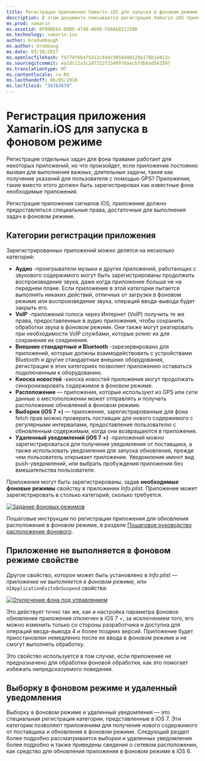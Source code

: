 ```yaml
---
title: Регистрация приложения Xamarin.iOS для запуска в фоновом режиме
description: В этом документе описывается регистрация Xamarin.iOS приложению выполняться в фоновом режиме. Он описывает аудио приложений, VoIP приложений, внешний стандартные и bluetooth и более.
ms.prod: xamarin
ms.assetid: 8F89BE63-DDB5-4740-A69D-F60AEB21150D
ms.technology: xamarin-ios
author: bradumbaugh
ms.author: brumbaug
ms.date: 03/18/2017
ms.openlocfilehash: f4774f6b4f5412c44dc985bd40129a178b1e813c
ms.sourcegitcommit: ea1dc12a3c2d7322f234997daacbfdb6ad542507
ms.translationtype: MT
ms.contentlocale: ru-RU
ms.lasthandoff: 06/05/2018
ms.locfileid: "34783679"
---
```

# <a name="registering-xamarinios-apps-to-run-in-the-background"></a>Регистрация приложения Xamarin.iOS для запуска в фоновом режиме

Регистрация отдельных задач для фона правами работает для некоторых приложений, но что произойдет, если приложение постоянно вызван для выполнения важных, длительные задачи, такие как получение указаний для пользователя с помощью GPS? Приложения, такие вместо этого должен быть зарегистрирован как известные фона необходимые приложения.

Регистрация приложения сигналов iOS, приложение должно предоставляться специальные права, достаточные для выполнения задач в фоновом режиме.

## <a name="application-registration-categories"></a>Категории регистрации приложения

Зарегистрированных приложений можно делятся на несколько категорий:

-  **Аудио** -проигрыватели музыки и других приложений, работающих с звукового содержимого могут быть зарегистрированы продолжить воспроизведение звука, даже когда приложение больше не на переднем плане. Если приложение в этой категории пытается выполнять никаких действий, отличных от загрузки в фоновом режиме или воспроизведение звука, операций ввода-вывода будет закрыть его.
-  **VoIP** -приложений голоса через Интернет (VoIP) получить те же права, предоставленные в аудио приложения, чтобы сохранить обработки звука в фоновом режиме. Они также могут реагировать при необходимости VoIP службами, которые power их для сохранения их соединения.
-  **Внешние стандартные и Bluetooth** -зарезервировано для приложений, которые должны взаимодействовать с устройствами Bluetooth и другие стандартные внешних оборудования, регистрации в этих категориях позволяет приложению оставаться подключенным к оборудованию.
-  **Киоска новостей** -киоска новостей приложения могут продолжать синхронизировать содержимое в фоновом режиме.
-  **Расположение** — приложения, которые используют из GPS или сети данные о местоположении может отправлять и получать расположение обновлений в фоновом режиме.
-  **Выборки (iOS 7 +)** — приложение, зарегистрированные для фона fetch прав можно проверить поставщик для нового содержимого с регулярными интервалами, предоставление пользователю с обновленным содержимым, когда они возвращаются в приложение.
-  **Удаленный уведомлений (iOS 7 +)** -приложений можно зарегистрироваться для получения уведомления от поставщика, а также использовать уведомления для запуска обновления, прежде чем пользователь открывает приложение. Уведомления имеют вид push-уведомлений, или выбрать пробуждения приложения без вмешательства пользователя.


Приложения могут быть зарегистрированы, задав **необходимые фоновые режимы** свойству в приложении *Info.plist*. Приложение может зарегистрировать в столько категорий, сколько требуется.

 [![](registering-applications-to-run-in-background-images/bgmodes.png "Задание фоновых режимов")](registering-applications-to-run-in-background-images/bgmodes.png#lightbox)

Пошаговые инструкции по регистрации приложения для обновления расположения в фоновом режиме, в разделе [Пошаговое руководство расположение фонового](~/ios/app-fundamentals/backgrounding/ios-backgrounding-walkthroughs/location-walkthrough.md).

## <a name="application-does-not-run-in-background-property"></a>Приложение не выполняется в фоновом режиме свойстве

Другое свойство, которое может быть установлено в *Info.plist* — *приложение не выполняется в фоновом режиме*, или `UIApplicationExitsOnSuspend` свойства:

 [![](registering-applications-to-run-in-background-images/plist.png "Отключение фона под управлением")](registering-applications-to-run-in-background-images/plist.png#lightbox)

Это действует точно так же, как и настройка параметра фоновое обновление приложения отключен в iOS 7 +, за исключением того, его можно изменить только со стороны разработчика и доступна для операций ввода-вывода 4 и более поздних версий. Приложение будет приостановлен немедленно после ее ввода в фоновом режиме и не смогут выполнять обработку.

Это свойство используется в том случае, если приложение не предназначено для обработки фоновой обработки, как это помогает избежать непредсказуемого поведения.

## <a name="background-fetch-and-remote-notifications"></a>Выборку в фоновом режиме и удаленный уведомления

Выборку в фоновом режиме и удаленный уведомления — это специальная регистрация категории, представленные в iOS 7. Эти категории позволяют приложениям для получения нового содержимого от поставщика и обновления в фоновом режиме. Следующий раздел более подробно рассматривается выборки и удаленных уведомления более подробно и также приведены сведения о сетевом расположении, как средство для обновления приложения в фоновом режиме в iOS 6.
